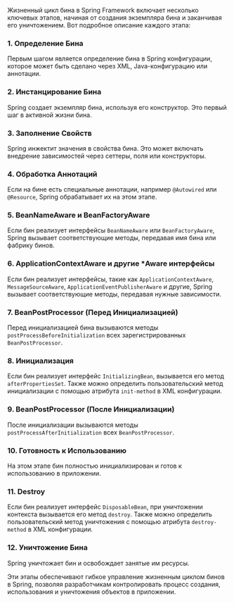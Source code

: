 Жизненный цикл бина в Spring Framework включает несколько ключевых этапов, начиная от создания экземпляра бина и заканчивая его уничтожением. Вот подробное описание каждого этапа:

### 1. Определение Бина
Первым шагом является определение бина в Spring конфигурации, которое может быть сделано через XML, Java-конфигурацию или аннотации.

### 2. Инстанцирование Бина
Spring создает экземпляр бина, используя его конструктор. Это первый шаг в активной жизни бина.

### 3. Заполнение Свойств
Spring инжектит значения в свойства бина. Это может включать внедрение зависимостей через сеттеры, поля или конструкторы.

### 4. Обработка Аннотаций
Если на бине есть специальные аннотации, например `@Autowired` или `@Resource`, Spring обрабатывает их на этом этапе.

### 5. BeanNameAware и BeanFactoryAware
Если бин реализует интерфейсы `BeanNameAware` или `BeanFactoryAware`, Spring вызывает соответствующие методы, передавая имя бина или фабрику бинов.

### 6. ApplicationContextAware и другие *Aware интерфейсы
Если бин реализует интерфейсы, такие как `ApplicationContextAware`, `MessageSourceAware`, `ApplicationEventPublisherAware` и другие, Spring вызывает соответствующие методы, передавая нужные зависимости.

### 7. BeanPostProcessor (Перед Инициализацией)
Перед инициализацией бина вызываются методы `postProcessBeforeInitialization` всех зарегистрированных `BeanPostProcessor`.

### 8. Инициализация
Если бин реализует интерфейс `InitializingBean`, вызывается его метод `afterPropertiesSet`. Также можно определить пользовательский метод инициализации с помощью атрибута `init-method` в XML конфигурации.

### 9. BeanPostProcessor (После Инициализации)
После инициализации вызываются методы `postProcessAfterInitialization` всех `BeanPostProcessor`.

### 10. Готовность к Использованию
На этом этапе бин полностью инициализирован и готов к использованию в приложении.

### 11. Destroy
Если бин реализует интерфейс `DisposableBean`, при уничтожении контекста вызывается его метод `destroy`. Также можно определить пользовательский метод уничтожения с помощью атрибута `destroy-method` в XML конфигурации.

### 12. Уничтожение Бина
Spring уничтожает бин и освобождает занятые им ресурсы.

Эти этапы обеспечивают гибкое управление жизненным циклом бинов в Spring, позволяя разработчикам контролировать процесс создания, использования и уничтожения объектов в приложении.
